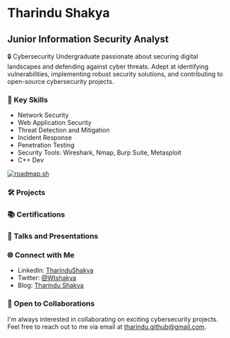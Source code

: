 # Tharindu Shakya
[//]: # (![notion avatar] https://notion-avatar.vercel.app/api/img/eyJmYWNlIjoxMywibm9zZSI6MTMsIm1vdXRoIjowLCJleWVzIjo1LCJleWVicm93cyI6MTUsImdsYXNzZXMiOjAsImhhaXIiOjUsImFjY2Vzc29yaWVzIjowLCJkZXRhaWxzIjowLCJiZWFyZCI6MTIsImZsaXAiOjAsImNvbG9yIjoiI2JmYmZiZiIsInNoYXBlIjoibm9uZSJ9)

## Junior Information Security Analyst

🔒 Cybersecurity Undergraduate passionate about securing digital landscapes and defending against cyber threats. Adept at identifying vulnerabilities, implementing robust security solutions, and contributing to open-source cybersecurity projects. 

### 🔑 Key Skills

- Network Security
- Web Application Security
- Threat Detection and Mitigation
- Incident Response
- Penetration Testing
- Security Tools: Wireshark, Nmap, Burp Suite, Metasploit
- C++ Dev

[![roadmap.sh](https://api.roadmap.sh/v1-badge/wide/65621cef5145316d256f1447?variant=dark&roadmaps=cyber-security%2Ccpp%2Cpostgresql-dba%2Csoftware-architect)](https://roadmap.sh)

### 🛠️ Projects

[//]: # (#### Project Name 1)

[//]: # (Brief description of the project, your role, and the technologies/tools used.)

[//]: # (Repository: [Project 1]https://github.com/tharindushakya/project1)


### 📚 Certifications

[//]: # (-)

### 📢 Talks and Presentations

[//]: # ( "Best Practices in Web Application Security" - Cybersecurity Conference 2022)
[//]: # (  - Slides: Linkhttps://slideshare.net/TharinduShakya1/)

### 🌐 Connect with Me

- LinkedIn: [TharinduShakya](https://www.linkedin.com/in/tharindu-shakya-93775318b)
- Twitter: [@Wtshakya](https://twitter.com/@wtshakya)
- Blog: [Tharindu Shakya](tharinduwarnapura.com)

### 🤝 Open to Collaborations

I'm always interested in collaborating on exciting cybersecurity projects. Feel free to reach out to me via email at tharindu.github@gmail.com.
